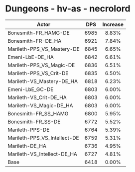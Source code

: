 # Dungeons - hv-as - necrolord
| Actor | DPS | Increase |
|---|:---:|:---:|
|Bonesmith-FR_HAMG-DE|6985|8.83%|
|Bonesmith-FR-DE_HA|6921|7.84%|
|Marileth-PPS_VS_Mastery-DE|6845|6.65%|
|Emeni-LbE-DE_HA|6842|6.61%|
|Marileth-PPS_VS_Magic-DE|6836|6.51%|
|Marileth-PPS_VS_Crit-DE|6835|6.50%|
|Marileth-VS_Mastery-DE_HA|6818|6.23%|
|Emeni-LbE_GC-DE|6803|6.00%|
|Marileth-VS_Crit-DE_HA|6803|6.00%|
|Marileth-VS_Magic-DE_HA|6803|6.00%|
|Bonesmith-FR_SS_HAMG|6800|5.95%|
|Bonesmith-FR_SS-DE|6772|5.52%|
|Marileth-PPS-DE|6764|5.39%|
|Marileth-PPS_VS_Intellect-DE|6759|5.31%|
|Marileth-DE_HA|6736|4.95%|
|Marileth-VS_Intellect-DE_HA|6727|4.81%|
|Base|6418|0.00%|

